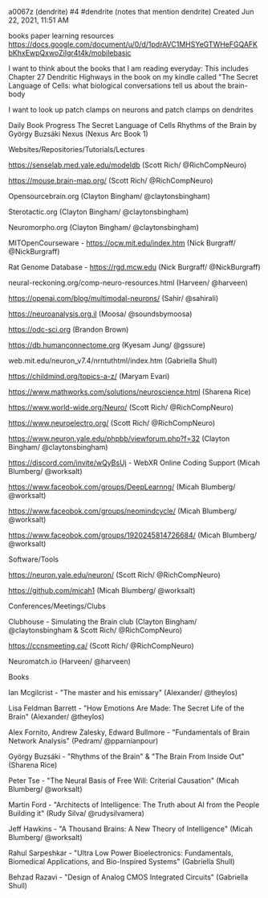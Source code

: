 a0067z
(dendrite) #4 #dendrite (notes that mention dendrite)
Created Jun 22, 2021, 11:51 AM

books paper learning resources
https://docs.google.com/document/u/0/d/1pdrAVC1MHSYeGTWHeFGQAFKbKhxEwpQxwoZiIgr4t4k/mobilebasic

I want to think about the books that I am reading everyday: This includes Chapter 27 Dendritic Highways in the book on my kindle called "The Secret Language of Cells: what biological conversations tell us about the brain-body

I want to look up patch clamps on neurons and patch clamps on dendrites

Daily Book Progress
The Secret Language of Cells
Rhythms of the Brain by György Buzsáki
Nexus (Nexus Arc Book 1) 

Websites/Repositories/Tutorials/Lectures

https://senselab.med.yale.edu/modeldb (Scott Rich/ @RichCompNeuro)

https://mouse.brain-map.org/ (Scott Rich/ @RichCompNeuro)

Opensourcebrain.org (Clayton Bingham/ @claytonsbingham)

Sterotactic.org (Clayton Bingham/ @claytonsbingham)

Neuromorpho.org (Clayton Bingham/ @claytonsbingham)

MITOpenCourseware - https://ocw.mit.edu/index.htm (Nick Burgraff/ @NickBurgraff)

Rat Genome Database - https://rgd.mcw.edu (Nick Burgraff/ @NickBurgraff)

neural-reckoning.org/comp-neuro-resources.html (Harveen/ @harveen)

https://openai.com/blog/multimodal-neurons/ (Sahir/ @sahirali)

https://neuroanalysis.org.il (Moosa/ @soundsbymoosa)

https://odc-sci.org (Brandon Brown)

https://db.humanconnectome.org (Kyesam Jung/ @gssure)

web.mit.edu/neuron_v7.4/nrntuthtml/index.htm (Gabriella Shull)

https://childmind.org/topics-a-z/ (Maryam Evari)

https://www.mathworks.com/solutions/neuroscience.html (Sharena Rice)

https://www.world-wide.org/Neuro/ (Scott Rich/ @RichCompNeuro)

https://www.neuroelectro.org/ (Scott Rich/ @RichCompNeuro)

https://www.neuron.yale.edu/phpbb/viewforum.php?f=32 (Clayton Bingham/ @claytonsbingham)

https://discord.com/invite/wQyBsUj - WebXR Online Coding Support (Micah Blumberg/ @worksalt)

https://www.faceobok.com/groups/DeepLearnng/ (Micah Blumberg/ @worksalt)

https://www.faceobok.com/groups/neomindcycle/ (Micah Blumberg/ @worksalt)

https://www.faceobok.com/groups/1920245814726684/ (Micah Blumberg/ @worksalt)


Software/Tools

https://neuron.yale.edu/neuron/ (Scott Rich/ @RichCompNeuro)

https://github.com/micah1 (Micah Blumberg/ @worksalt)


Conferences/Meetings/Clubs

Clubhouse - Simulating the Brain club (Clayton Bingham/ @claytonsbingham & Scott Rich/ @RichCompNeuro)

https://ccnsmeeting.ca/ (Scott Rich/ @RichCompNeuro)

Neuromatch.io (Harveen/ @harveen)



Books

Ian Mcgilcrist - "The master and his emissary" (Alexander/ @theylos)

Lisa Feldman Barrett - "How Emotions Are Made: The Secret Life of the Brain" (Alexander/ @theylos)

Alex Fornito, Andrew Zalesky, Edward Bullmore - "Fundamentals of Brain Network Analysis" (Pedram/ @pparnianpour)

György Buzsáki - "Rhythms of the Brain" & "The Brain From Inside Out" (Sharena Rice)

Peter Tse - "The Neural Basis of Free Will: Criterial Causation" (Micah Blumberg/ @worksalt)

Martin Ford - "Architects of Intelligence: The Truth about AI from the People Building it" (Rudy Silva/ @rudysilvamera)

Jeff Hawkins - "A Thousand Brains: A New Theory of Intelligence" (Micah Blumberg/ @worksalt)

Rahul Sarpeshkar - "Ultra Low Power Bioelectronics: Fundamentals, Biomedical Applications, and Bio-Inspired Systems" (Gabriella Shull)

Behzad Razavi - "Design of Analog CMOS Integrated Circuits" (Gabriella Shull)
